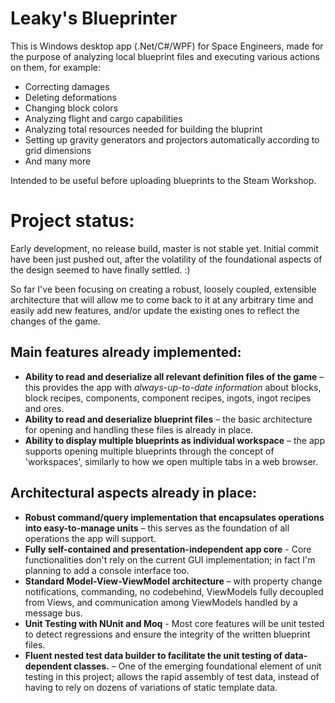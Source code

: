 # Leaky's Blueprinter

This is Windows desktop app (.Net/C#/WPF) for Space Engineers, made for the purpose of analyzing local blueprint files and executing various actions on them, for example:
- Correcting damages
- Deleting deformations
- Changing block colors
- Analyzing flight and cargo capabilities
- Analyzing total resources needed for building the bluprint
- Setting up gravity generators and projectors automatically according to grid dimensions
- And many more

Intended to be useful before uploading blueprints to the Steam Workshop.

# Project status:

Early development, no release build, master is not stable yet. Initial commit have been just pushed out, after the volatility of the foundational aspects of the design seemed to have finally settled. :)

So far I've been focusing on creating a robust, loosely coupled, extensible architecture that will allow me to come back to it at any arbitrary time and easily add new features, and/or update the existing ones to reflect the changes of the game.

## Main features already implemented:
- **Ability to read and deserialize all relevant definition files of the game** – this provides the app with *always-up-to-date information* about blocks, block recipes, components, component recipes, ingots, ingot recipes and ores.
- **Ability to read and deserialize blueprint files** – the basic architecture for opening and handling these files is already in place.
- **Ability to display multiple blueprints as individual workspace** – the app supports opening multiple blueprints through the concept of 'workspaces', similarly to how we open multiple tabs in a web browser.

## Architectural aspects already in place:
- **Robust command/query implementation that encapsulates operations into easy-to-manage units** – this serves as the foundation of all operations the app will support.
- **Fully self-contained and presentation-independent app core** - Core functionalities don't rely on the current GUI implementation; in fact I'm planning to add a console interface too.
- **Standard Model-View-ViewModel architecture** – with property change notifications, commanding, no codebehind, ViewModels fully decoupled from Views, and communication among ViewModels handled by a message bus.
- **Unit Testing with NUnit and Moq** - Most core features will be unit tested to detect regressions and ensure the integrity of the written blueprint files.
- **Fluent nested test data builder to facilitate the unit testing of data-dependent classes.** – One of the emerging foundational element of unit testing in this project; allows the rapid assembly of test data, instead of having to rely on dozens of variations of static template data.
